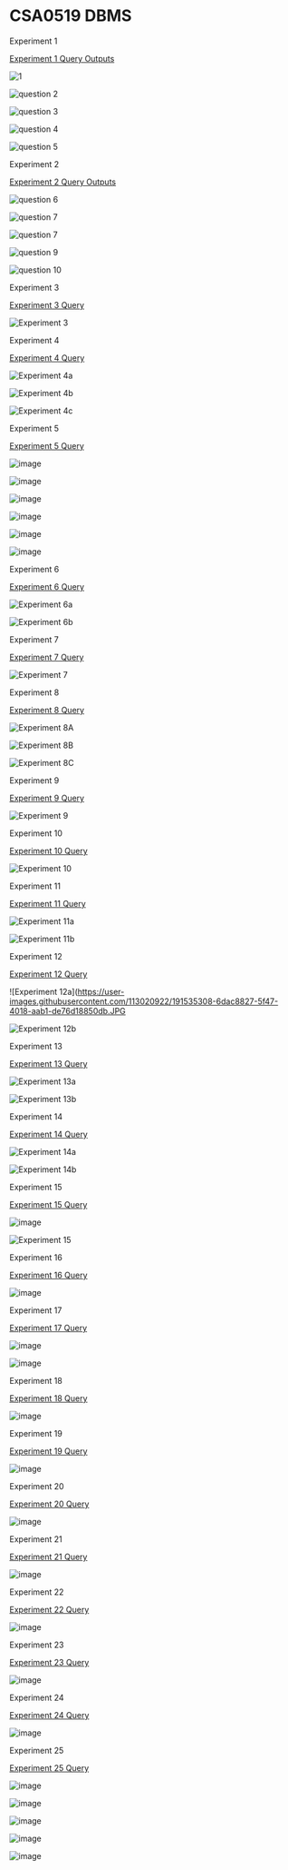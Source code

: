 # CSA0519 DBMS
Experiment 1

[Experiment 1 Query Outputs](https://github.com/Sarabeshwaran/CSA0519/blob/main/Experiment%201)

![1](https://user-images.githubusercontent.com/113020922/191171013-481f23d2-b676-40d4-978d-69a38ff22932.JPG)

![question 2](https://user-images.githubusercontent.com/113020922/191171342-60d58ae2-c59a-46dc-8d8f-c653167d6096.JPG)

![question 3](https://user-images.githubusercontent.com/113020922/191171593-8c69706b-ba5f-4bc8-95e9-9f707d03273d.JPG)

![question 4](https://user-images.githubusercontent.com/113020922/191171811-f9ff215d-e66f-4dbf-992e-66d2d2ee3a6c.JPG)

![question 5](https://user-images.githubusercontent.com/113020922/191172163-02c2b789-597c-49e4-b662-358bd86a167b.JPG)

Experiment 2 

[Experiment 2 Query Outputs](https://github.com/Sarabeshwaran/CSA0519/blob/main/Experiment%202)

![question 6](https://user-images.githubusercontent.com/113020922/191196950-6fac4831-80b6-4782-989d-39425bdbea2c.JPG)

![question 7](https://user-images.githubusercontent.com/113020922/191197567-9651021a-deb4-4973-9a5b-bd03a8790299.JPG)

![question 7](https://user-images.githubusercontent.com/113020922/191197567-9651021a-deb4-4973-9a5b-bd03a8790299.JPG)

![question 9](https://user-images.githubusercontent.com/113020922/191210027-578c907e-75f8-4f7f-b3df-cace917ca988.JPG)

![question 10](https://user-images.githubusercontent.com/113020922/191210813-2f7df998-be48-4073-8f3a-b48fbf813c5f.JPG)


Experiment 3 

[Experiment 3 Query](https://github.com/Sarabeshwaran/CSA0519/blob/main/Experiment%203)

![Experiment 3](https://user-images.githubusercontent.com/113020922/191221215-5767866f-230e-4b3c-98ba-858bb9019732.JPG)




Experiment 4 

[Experiment 4 Query](https://github.com/Sarabeshwaran/CSA0519/blob/main/Experiment%204)

![Experiment 4a](https://user-images.githubusercontent.com/113020922/191288614-61fbd1b4-6fac-497f-8f85-28938141946c.JPG)

![Experiment 4b](https://user-images.githubusercontent.com/113020922/191288739-89547760-2057-4972-afa1-267d380672fd.JPG)

![Experiment 4c](https://user-images.githubusercontent.com/113020922/191292750-1ede2b91-adc2-4834-bddf-374be369c0e7.JPG)


Experiment 5 

[Experiment 5 Query](https://github.com/Sarabeshwaran/CSA0519/blob/main/Experiment%205)

![image](https://user-images.githubusercontent.com/113020922/191321058-a167eab8-5777-4b6c-bfc1-3f8956740086.png)

![image](https://user-images.githubusercontent.com/113020922/191321131-1af9ce19-8f95-4631-9f13-ce905dfcd5a2.png)

![image](https://user-images.githubusercontent.com/113020922/191321195-516b899d-425c-4f19-8ad1-25b0aeaf6849.png)

![image](https://user-images.githubusercontent.com/113020922/191321254-7c3bc486-58f5-40ab-b0d9-cb1d12282a6e.png)

![image](https://user-images.githubusercontent.com/113020922/191321366-1dd80cb3-10ea-4bf6-b2db-29f57f41a807.png)

![image](https://user-images.githubusercontent.com/113020922/191321522-7252cef6-ab8d-4596-b285-41dc83f5f3c8.png)


Experiment 6 

[Experiment 6 Query](https://github.com/Sarabeshwaran/CSA0519/blob/main/Experiment%206)

![Experiment 6a](https://user-images.githubusercontent.com/113020922/191322289-c8afa73e-0c45-4e87-925b-093e263b1379.JPG)

![Experiment 6b](https://user-images.githubusercontent.com/113020922/191322331-15f09cc3-2412-48f3-b873-0d5b408166c1.JPG)


Experiment 7 

[Experiment 7 Query](https://github.com/Sarabeshwaran/CSA0519/blob/main/Experiment%207)

![Experiment 7](https://user-images.githubusercontent.com/113020922/191322915-3e8c3616-57b6-48cb-9112-b21a82d2e604.JPG)

Experiment 8

[Experiment 8 Query](https://github.com/Sarabeshwaran/CSA0519/blob/main/Experiment%208)

![Experiment 8A](https://user-images.githubusercontent.com/113020922/191424192-f9ce9fa2-5c72-4833-beb9-ca46d2bdfbea.JPG)

![Experiment 8B](https://user-images.githubusercontent.com/113020922/191424229-d25be94c-8b7a-4dbb-897c-5e8bb5bcdd63.JPG)

![Experiment 8C](https://user-images.githubusercontent.com/113020922/191424290-4cd34db2-7d88-40b9-bf8d-604548e76769.JPG)


Experiment 9

[Experiment 9 Query](https://github.com/Sarabeshwaran/CSA0519/blob/main/Experiment%209)

![Experiment 9](https://user-images.githubusercontent.com/113020922/191446108-5be37c01-f737-4e71-bfeb-1cb2783a5e6b.JPG)

Experiment 10


[Experiment 10 Query](https://github.com/Sarabeshwaran/CSA0519/blob/main/Experiment%2010)

![Experiment 10](https://user-images.githubusercontent.com/113020922/191430474-d7fe3a1a-b2d5-4b0b-b8fc-65c8d827b140.JPG)

Experiment 11

[Experiment 11 Query](https://github.com/Sarabeshwaran/CSA0519/blob/main/Experiment%2011)

![Experiment 11a](https://user-images.githubusercontent.com/113020922/191534850-55a38c40-a838-4538-8620-d0508bac0b6d.JPG)

![Experiment 11b](https://user-images.githubusercontent.com/113020922/191535007-0738f967-9d73-404c-b292-7f1a6379c6d2.JPG)

Experiment 12

[Experiment 12 Query](https://github.com/Sarabeshwaran/CSA0519/blob/main/Experiment%2012)

![Experiment 12a](https://user-images.githubusercontent.com/113020922/191535308-6dac8827-5f47-4018-aab1-de76d18850db.JPG

![Experiment 12b](https://user-images.githubusercontent.com/113020922/191535695-bc1c32c3-8b34-45c2-bc27-fc209fd8b138.JPG)

Experiment 13

[Experiment 13 Query](https://github.com/Sarabeshwaran/CSA0519/blob/main/Experiment%2013)

![Experiment 13a](https://user-images.githubusercontent.com/113020922/191536152-420d0285-b95c-4d86-ae63-6fd8ad4e9cd6.JPG)

![Experiment 13b](https://user-images.githubusercontent.com/113020922/191536294-85c86012-ce58-44ef-a78a-d261059a061f.JPG)

Experiment 14

[Experiment 14 Query](https://github.com/Sarabeshwaran/CSA0519/blob/main/Experiment%2014)

![Experiment 14a](https://user-images.githubusercontent.com/113020922/191536475-f77be075-7964-4736-9cba-fd99f8b6f14d.JPG)

![Experiment 14b](https://user-images.githubusercontent.com/113020922/191536945-28fb7f3d-dfd5-453e-a71b-b631efaaa0c1.JPG)

Experiment 15

[Experiment 15 Query](https://github.com/Sarabeshwaran/CSA0519/blob/main/Experiment%2015)

![image](https://user-images.githubusercontent.com/113020922/191560632-88371876-d854-4ca0-8aa0-abcac9156d4c.png)

![Experiment 15](https://user-images.githubusercontent.com/113020922/191560742-7174745e-6bb1-4d55-b931-9fd72ded88a3.JPG)

Experiment 16

[Experiment 16 Query](https://github.com/Sarabeshwaran/CSA0519/blob/main/Experiment%2016)

![image](https://user-images.githubusercontent.com/113020922/191805581-91335ea6-4ce1-4b65-adbd-59644a22f1f5.png)

Experiment 17

[Experiment 17 Query](https://github.com/Sarabeshwaran/CSA0519/blob/main/Experiment%2017)

![image](https://user-images.githubusercontent.com/113020922/191806134-0425d223-dcfa-4a11-b82d-a996c63d4c88.png)

![image](https://user-images.githubusercontent.com/113020922/191806174-d877d104-6020-4ebf-82cb-bb599ad49c7a.png)

Experiment 18

[Experiment 18 Query](https://github.com/Sarabeshwaran/CSA0519/blob/main/Experiment%2018)

![image](https://user-images.githubusercontent.com/113020922/191806382-b9f7e724-7c5b-4189-aae1-39028c6ee88f.png)

Experiment 19

[Experiment 19 Query](https://github.com/Sarabeshwaran/CSA0519/blob/main/Experiment%2019)

![image](https://user-images.githubusercontent.com/113020922/191882904-306bfb35-a7d6-455f-bc4b-fb6a7afeb923.png)

Experiment 20

[Experiment 20 Query](https://github.com/Sarabeshwaran/CSA0519/blob/main/Experiment%2020)

![image](https://user-images.githubusercontent.com/113020922/191883421-186b8e51-9435-4c93-b8a8-9b5b8793f60a.png)

Experiment 21

[Experiment 21 Query](https://github.com/Sarabeshwaran/CSA0519/blob/main/Experiment%2021)

![image](https://user-images.githubusercontent.com/113020922/191883496-877e8b76-2c45-4373-a00a-7e49ee7c49ec.png)

Experiment 22

[Experiment 22 Query](https://github.com/Sarabeshwaran/CSA0519/blob/main/Experiment%2022)

![image](https://user-images.githubusercontent.com/113020922/191883683-4324111e-dd6e-4b44-86a1-2696078a749a.png)

Experiment 23

[Experiment 23 Query](https://github.com/Sarabeshwaran/CSA0519/blob/main/Experiment%2023)

![image](https://user-images.githubusercontent.com/113020922/191899146-7cfe17cd-d33c-4b27-8ce8-243d49951254.png)

Experiment 24

[Experiment 24 Query](https://github.com/Sarabeshwaran/CSA0519/blob/main/Experiment%2024)

![image](https://user-images.githubusercontent.com/113020922/191899203-b6a3003a-605f-4e25-98e0-dc4ebb5877cd.png)

Experiment 25

[Experiment 25 Query](https://github.com/Sarabeshwaran/CSA0519/blob/main/Experiment%2025)

![image](https://user-images.githubusercontent.com/113020922/191899282-25010d51-2e93-4b2f-ab06-d03fd6bfdddf.png)

![image](https://user-images.githubusercontent.com/113020922/191899304-4b2482e3-1e60-4196-aab7-44fa32a0fb81.png)

![image](https://user-images.githubusercontent.com/113020922/191899331-d0c2e2ec-2709-4b2e-a1e9-f453688a7085.png)

![image](https://user-images.githubusercontent.com/113020922/191899339-b70aae91-e6c4-4e21-a1d5-b09b4932ae1e.png)

![image](https://user-images.githubusercontent.com/113020922/191899361-1b4f71cb-c85c-41da-96cb-267f9ba17235.png)













